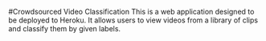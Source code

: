 #Crowdsourced Video Classification
This is a web application designed to be deployed to Heroku. It allows users to view videos from a library of clips and classify them by given labels.
